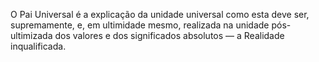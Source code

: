 ﻿O Pai Universal é a explicação da unidade universal como esta deve ser, supremamente, e, em ultimidade mesmo, realizada na unidade pós-ultimizada dos valores e dos significados absolutos — a Realidade inqualificada.